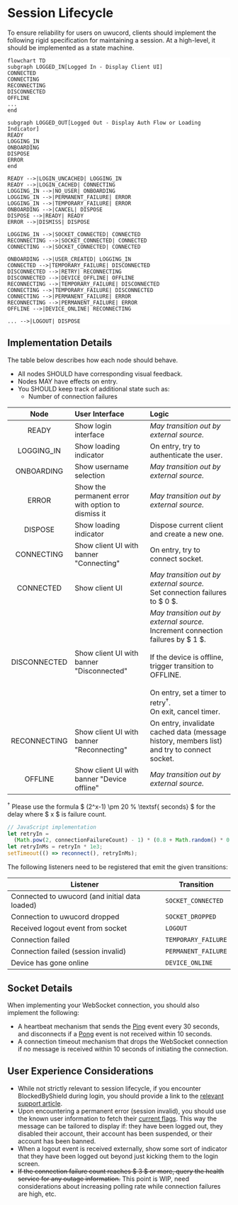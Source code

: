 # Session Lifecycle

To ensure reliability for users on uwucord, clients should implement the following rigid specification for maintaining a session. At a high-level, it should be implemented as a state machine.

<style>
.mermaid { background: white; border-radius: 4px; }
</style>

```mermaid
flowchart TD
subgraph LOGGED_IN[Logged In - Display Client UI]
CONNECTED
CONNECTING
RECONNECTING
DISCONNECTED
OFFLINE
...
end

subgraph LOGGED_OUT[Logged Out - Display Auth Flow or Loading Indicator]
READY
LOGGING_IN
ONBOARDING
DISPOSE
ERROR
end

READY -->|LOGIN_UNCACHED| LOGGING_IN
READY -->|LOGIN_CACHED| CONNECTING
LOGGING_IN -->|NO_USER| ONBOARDING
LOGGING_IN -->|PERMANENT_FAILURE| ERROR
LOGGING_IN -->|TEMPORARY_FAILURE| ERROR
ONBOARDING -->|CANCEL| DISPOSE
DISPOSE -->|READY| READY
ERROR -->|DISMISS| DISPOSE

LOGGING_IN -->|SOCKET_CONNECTED| CONNECTED
RECONNECTING -->|SOCKET_CONNECTED| CONNECTED
CONNECTING -->|SOCKET_CONNECTED| CONNECTED

ONBOARDING -->|USER_CREATED| LOGGING_IN
CONNECTED -->|TEMPORARY_FAILURE| DISCONNECTED
DISCONNECTED -->|RETRY| RECONNECTING
DISCONNECTED -->|DEVICE_OFFLINE| OFFLINE
RECONNECTING -->|TEMPORARY_FAILURE| DISCONNECTED
CONNECTING -->|TEMPORARY_FAILURE| DISCONNECTED
CONNECTING -->|PERMANENT_FAILURE| ERROR
RECONNECTING -->|PERMANENT_FAILURE| ERROR
OFFLINE -->|DEVICE_ONLINE| RECONNECTING

... -->|LOGOUT| DISPOSE
```

## Implementation Details

The table below describes how each node should behave.

- All nodes SHOULD have corresponding visual feedback.
- Nodes MAY have effects on entry.
- You SHOULD keep track of additional state such as:
  - Number of connection failures

|     Node     | User Interface                                     | Logic                                                                                                                                                                                                                                      |
| :----------: | :------------------------------------------------- | :----------------------------------------------------------------------------------------------------------------------------------------------------------------------------------------------------------------------------------------- |
|    READY     | Show login interface                               | _May transition out by external source._                                                                                                                                                                                                   |
|  LOGGING_IN  | Show loading indicator                             | On entry, try to authenticate the user.                                                                                                                                                                                                    |
|  ONBOARDING  | Show username selection                            | _May transition out by external source._                                                                                                                                                                                                   |
|    ERROR     | Show the permanent error with option to dismiss it | _May transition out by external source._                                                                                                                                                                                                   |
|   DISPOSE    | Show loading indicator                             | Dispose current client and create a new one.                                                                                                                                                                                               |
|  CONNECTING  | Show client UI with banner "Connecting"            | On entry, try to connect socket.                                                                                                                                                                                                           |
|  CONNECTED   | Show client UI                                     | _May transition out by external source._ <br> Set connection failures to $ 0 $.                                                                                                                                                            |
| DISCONNECTED | Show client UI with banner "Disconnected"          | _May transition out by external source._ <br> Increment connection failures by $ 1 $. <br> <br> If the device is offline, trigger transition to OFFLINE. <br> <br> On entry, set a timer to retry<sup>†</sup>. <br> On exit, cancel timer. |
| RECONNECTING | Show client UI with banner "Reconnecting"          | On entry, invalidate cached data (message history, members list) and try to connect socket.                                                                                                                                                |
|   OFFLINE    | Show client UI with banner "Device offline"        | _May transition out by external source._                                                                                                                                                                                                   |

<sup>†</sup> Please use the formula $ (2^x-1) \pm 20 \% \textsf{ seconds} $ for the delay where $ x $ is failure count.

```js
// JavaScript implementation
let retryIn =
  (Math.pow(2, connectionFailureCount) - 1) * (0.8 + Math.random() * 0.4);
let retryInMs = retryIn * 1e3;
setTimeout(() => reconnect(), retryInMs);
```

The following listeners need to be registered that emit the given transitions:

| Listener                                      | Transition          |
| --------------------------------------------- | ------------------- |
| Connected to uwucord (and initial data loaded) | `SOCKET_CONNECTED`  |
| Connection to uwucord dropped                  | `SOCKET_DROPPED`    |
| Received logout event from socket             | `LOGOUT`            |
| Connection failed                             | `TEMPORARY_FAILURE` |
| Connection failed (session invalid)           | `PERMANENT_FAILURE` |
| Device has gone online                        | `DEVICE_ONLINE`     |

## Socket Details

When implementing your WebSocket connection, you should also implement the following:

- A heartbeat mechanism that sends the [Ping](https://developers.uwucord.chat/developers/events/protocol.html#ping) event every 30 seconds, and disconnects if a [Pong](https://developers.uwucord.chat/developers/events/protocol.html#pong) event is not received within 10 seconds.
- A connection timeout mechanism that drops the WebSocket connection if no message is received within 10 seconds of initiating the connection.

## User Experience Considerations

- While not strictly relevant to session lifecycle, if you encounter BlockedByShield during login, you should provide a link to the [relevant support article](https://support.uwucord.chat/kb/safety/blocked-for-spam).
- Upon encountering a permanent error (session invalid), you should use the known user information to fetch their [current flags](https://developers.uwucord.chat/developers/api/reference.html#tag/user-information/get/users/{target}/flags). This way the message can be tailored to display if: they have been logged out, they disabled their account, their account has been suspended, or their account has been banned.
- When a logout event is received externally, show some sort of indicator that they have been logged out beyond just kicking them to the login screen.
- ~~If the connection failure count reaches $ 3 $ or more, query the health service for any outage information.~~ This point is WIP, need considerations about increasing polling rate while connection failures are high, etc.
